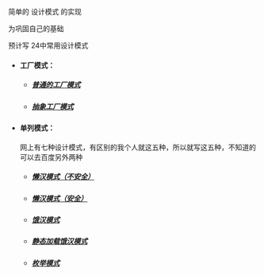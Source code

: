 简单的 设计模式 的实现

 为巩固自己的基础
 
 预计写 24中常用设计模式
 
 -  #### 工厂模式：
    
     - ##### [普通的工厂模式](https://github.com/GiftedDrogon/dragon-structure/blob/1450fda3505547dc0797a96336f835c904c465c3/factory-structure/src/main/java/com/dragon/talon/structure/factory/base/AnimalFactory.java)
        
      - ##### [抽象工厂模式](https://github.com/GiftedDrogon/dragon-structure/blob/1450fda3505547dc0797a96336f835c904c465c3/factory-structure/src/main/java/com/dragon/talon/structure/factory/abstraction/AbstractionFactory.java)
      
 -  #### 单列模式：
    网上有七种设计模式，有区别的我个人就这五种，所以就写这五种，不知道的可以去百度另外两种
         
      - ##### [懒汉模式（不安全）](https://github.com/GiftedDrogon/dragon-structure/blob/ec3b935e2a763e9cb2f9874bb2f7692ee0164db2/factory-structure/src/main/java/com/dragon/talon/structure/singleton/UnsafeLazySingleton.java)
      
      - ##### [懒汉模式（安全）](https://github.com/GiftedDrogon/dragon-structure/blob/ec3b935e2a763e9cb2f9874bb2f7692ee0164db2/factory-structure/src/main/java/com/dragon/talon/structure/singleton/SafeLazySingletion.java)
      
      - ##### [饿汉模式](https://github.com/GiftedDrogon/dragon-structure/blob/ec3b935e2a763e9cb2f9874bb2f7692ee0164db2/factory-structure/src/main/java/com/dragon/talon/structure/singleton/HungerSingletion.java)
      
      - ##### [静态加载饿汉模式](https://github.com/GiftedDrogon/dragon-structure/blob/ec3b935e2a763e9cb2f9874bb2f7692ee0164db2/factory-structure/src/main/java/com/dragon/talon/structure/singleton/StaticSingleton.java)

      - ##### [枚举模式](https://github.com/GiftedDrogon/dragon-structure/blob/ec3b935e2a763e9cb2f9874bb2f7692ee0164db2/factory-structure/src/main/java/com/dragon/talon/structure/singleton/SingletonEnum.java)
      